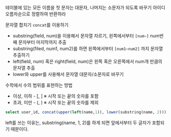 테이블에 있는 모든 이름을 첫 문자는 대문자, 나머지는 소문자가 되도록 바꾸기
아이디 오름차순으로 정렬하여 반환하라

문자열 합치기 `concat`를 이용하기
* substring(field, num)을 이용해서 문자열 자르기, 왼쪽에서부터 `[num~]` num번째 문자부터 마지막까지 추출
* substring(filed, num1, num2)를 하면 왼쪽에서부터 `[num1~num2]` 까지 문자열 추출하기
* left(field, num) 혹은 right(field, num)은 왼쪽 혹은 오른쪽에서 num개 만큼의 문자열 추출
* lower와 upper를 사용해서 문자열 대문자/소문자로 바꾸기


수학에서 수의 범위를 표현하는 방법
* 이상, 이하 - [, ]    ※ 시작 또는 끝의 숫자를 포함
* 초과, 미만 - (, )    ※ 시작 또는 끝의 숫자를 제외

```sql
select user_id, concat(upper(left(name,1)), lower(substring(name, 2))) as name from users order by user_id; 
```
left를 쓰는 이유는, substring(name, 1, 2)를 하게 되면 앞에서부터 두 글자가 포함되기 때문이다.
